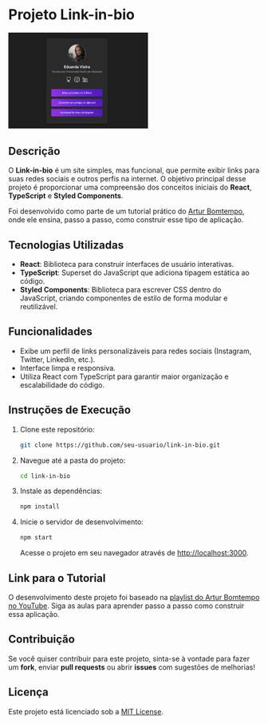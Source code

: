 # Projeto Link-in-bio

<img src="projeto.png" width="280px" alt="">


## Descrição

O **Link-in-bio** é um site simples, mas funcional, que permite exibir links para suas redes sociais e outros perfis na internet. O objetivo principal desse projeto é proporcionar uma compreensão dos conceitos iniciais do **React**, **TypeScript** e **Styled Components**.

Foi desenvolvido como parte de um tutorial prático do [Artur Bomtempo](https://github.com/arturbomtempo-dev/link-in-bio-react-youtube-tutorial), onde ele ensina, passo a passo, como construir esse tipo de aplicação.

## Tecnologias Utilizadas

- **React**: Biblioteca para construir interfaces de usuário interativas.
- **TypeScript**: Superset do JavaScript que adiciona tipagem estática ao código.
- **Styled Components**: Biblioteca para escrever CSS dentro do JavaScript, criando componentes de estilo de forma modular e reutilizável.

## Funcionalidades

- Exibe um perfil de links personalizáveis para redes sociais (Instagram, Twitter, LinkedIn, etc.).
- Interface limpa e responsiva.
- Utiliza React com TypeScript para garantir maior organização e escalabilidade do código.

## Instruções de Execução

1. Clone este repositório:
   ```bash
   git clone https://github.com/seu-usuario/link-in-bio.git
   ```

2. Navegue até a pasta do projeto:
   ```bash
   cd link-in-bio
   ```

3. Instale as dependências:
   ```bash
   npm install
   ```

4. Inicie o servidor de desenvolvimento:
   ```bash
   npm start
   ```

   Acesse o projeto em seu navegador através de [http://localhost:3000](http://localhost:3000).

## Link para o Tutorial

O desenvolvimento deste projeto foi baseado na [playlist do Artur Bomtempo no YouTube](https://youtube.com/playlist?list=PLeBlAOvjkM5jyuQ0c1w2e3CYH3HB4DBOd). Siga as aulas para aprender passo a passo como construir essa aplicação.

## Contribuição

Se você quiser contribuir para este projeto, sinta-se à vontade para fazer um **fork**, enviar **pull requests** ou abrir **issues** com sugestões de melhorias!

## Licença

Este projeto está licenciado sob a [MIT License](LICENSE).
```
